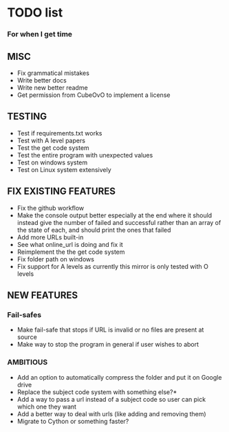 # TODO list
### For when I get time

## MISC
* Fix grammatical mistakes
* Write better docs
* Write new better readme
* Get permission from CubeOvO to implement a license

## TESTING
* Test if requirements.txt works
* Test with A level papers
* Test the get code system
* Test the entire program with unexpected values
* Test on windows system
* Test on Linux system extensively 

## FIX EXISTING FEATURES
* Fix the github workflow
* Make the console output better especially at the end where it should instead give the number of failed and successful rather than an array of the state of each, and should print the ones that failed
* Add more URLs built-in
* See what online_url is doing and fix it
* Reimplement the the get code system
* Fix folder path on windows
* Fix support for A levels as currently this mirror is only tested with O levels

## NEW FEATURES
### Fail-safes
* Make fail-safe that stops if URL is invalid or no files are present at source
* Make way to stop the program in general if user wishes to abort

### AMBITIOUS
* Add an option to automatically compress the folder and put it on Google drive
* Replace the subject code system with something else?*
* Add a way to pass a url instead of a subject code so user can pick which one they want
* Add a better way to deal with urls (like adding and removing them)
* Migrate to Cython or something faster?
